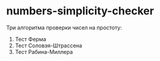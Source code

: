 # numbers-simplicity-checker

Три алгоритма проверки чисел на простоту:
1. Тест Ферма
2. Тест Соловэя-Штрассена
3. Тест Рабина-Миллера